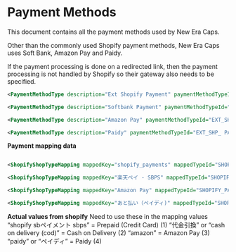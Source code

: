 # Payment Methods

This document contains all the payment methods used by New Era Caps.

Other than the commonly used Shopify payment methods, New Era Caps uses Soft Bank, Amazon Pay and Paidy.

If the payment processing is done on a redirected link, then the payment processing is not handled by Shopify so their gateway also needs to be specified.

```xml
<PaymentMethodType description="Ext Shopify Payment" paymentMethodTypeId="EXT_SHP_SHPFY_PYMT"/>

<PaymentMethodType description="Softbank Payment" paymentMethodTypeId="EXT_SHP_SFTBNK_PYMT"/>

<PaymentMethodType description="Amazon Pay" paymentMethodTypeId="EXT_SHP_AMZN_PAY"/>

<PaymentMethodType description="Paidy" paymentMethodTypeId="EXT_SHP_ PAIDY"/>
```


**Payment mapping data**

```xml

<ShopifyShopTypeMapping mappedKey="shopify_payments" mappedTypeId="SHOPIFY_PAYMENT_TYPE" mappedValue="EXT_SHP_SHPFY_PYMT" shopId="SHOP"/>

<ShopifyShopTypeMapping mappedKey="楽天ペイ - SBPS" mappedTypeId="SHOPIFY_PAYMENT_TYPE" mappedValue="EXT_SHP_SFTBNK_PYMT" shopId="SHOP"/>

<ShopifyShopTypeMapping mappedKey="Amazon Pay" mappedTypeId="SHOPIFY_PAYMENT_TYPE" mappedValue="EXT_SHP_AMZN_PAY" shopId="SHOP"/>

<ShopifyShopTypeMapping mappedKey="あと払い（ペイディ)" mappedTypeId="SHOPIFY_PAYMENT_TYPE" mappedValue="EXT_SHP_PAIDY" shopId="SHOP"/>

```

**Actual values from shopify**
Need to use these in the mapping values
“shopify sbペイメント sbps”  = Prepaid (Credit Card) (1)
“代金引換” or “cash on delivery (cod)” = Cash on Delivery (2)
“amazon” = Amazon Pay (3)
“paidy” or “ペイディ” = Paidy (4)